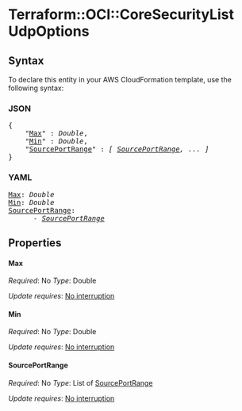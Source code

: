 # Terraform::OCI::CoreSecurityList UdpOptions

## Syntax

To declare this entity in your AWS CloudFormation template, use the following syntax:

### JSON

<pre>
{
    "<a href="#max" title="Max">Max</a>" : <i>Double</i>,
    "<a href="#min" title="Min">Min</a>" : <i>Double</i>,
    "<a href="#sourceportrange" title="SourcePortRange">SourcePortRange</a>" : <i>[ <a href="udpoptions-sourceportrange.md">SourcePortRange</a>, ... ]</i>
}
</pre>

### YAML

<pre>
<a href="#max" title="Max">Max</a>: <i>Double</i>
<a href="#min" title="Min">Min</a>: <i>Double</i>
<a href="#sourceportrange" title="SourcePortRange">SourcePortRange</a>: <i>
      - <a href="udpoptions-sourceportrange.md">SourcePortRange</a></i>
</pre>

## Properties

#### Max

_Required_: No
_Type_: Double

_Update requires_: [No interruption](https://docs.aws.amazon.com/AWSCloudFormation/latest/UserGuide/using-cfn-updating-stacks-update-behaviors.html#update-no-interrupt)

#### Min

_Required_: No
_Type_: Double

_Update requires_: [No interruption](https://docs.aws.amazon.com/AWSCloudFormation/latest/UserGuide/using-cfn-updating-stacks-update-behaviors.html#update-no-interrupt)

#### SourcePortRange

_Required_: No
_Type_: List of <a href="udpoptions-sourceportrange.md">SourcePortRange</a>

_Update requires_: [No interruption](https://docs.aws.amazon.com/AWSCloudFormation/latest/UserGuide/using-cfn-updating-stacks-update-behaviors.html#update-no-interrupt)

